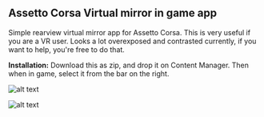 <h2>Assetto Corsa Virtual mirror in game app</h2>

Simple rearview virtual mirror app for Assetto Corsa.
This is very useful if you are a VR user. Looks a lot overexposed and contrasted currently, if you want to help, you're free to do that.

<b>Installation:</b>
Download this as zip, and drop it on Content Manager. 
Then when in game, select it from the bar on the right.

![alt text](https://github.com/user-attachments/assets/2ece772d-89d8-4ac1-a901-951b11fe5502)

![alt text](https://github.com/user-attachments/assets/bf9d1961-8143-4089-8231-fd1c94eee976)
